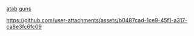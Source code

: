 [atab](https://sceoul.atabook.org/) [guns](https://guns.lol/sloth67)


https://github.com/user-attachments/assets/b0487cad-1ce9-45f1-a317-ca8e3fc6fc09



